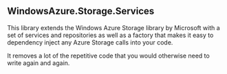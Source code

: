 ﻿WindowsAzure.Storage.Services
-----------------------------

This library extends the Windows Azure Storage library by Microsoft with a set of services and repositories as well as a factory that makes it easy to dependency inject any Azure Storage calls into your code.

It removes a lot of the repetitive code that you would otherwise need to write again and again.

